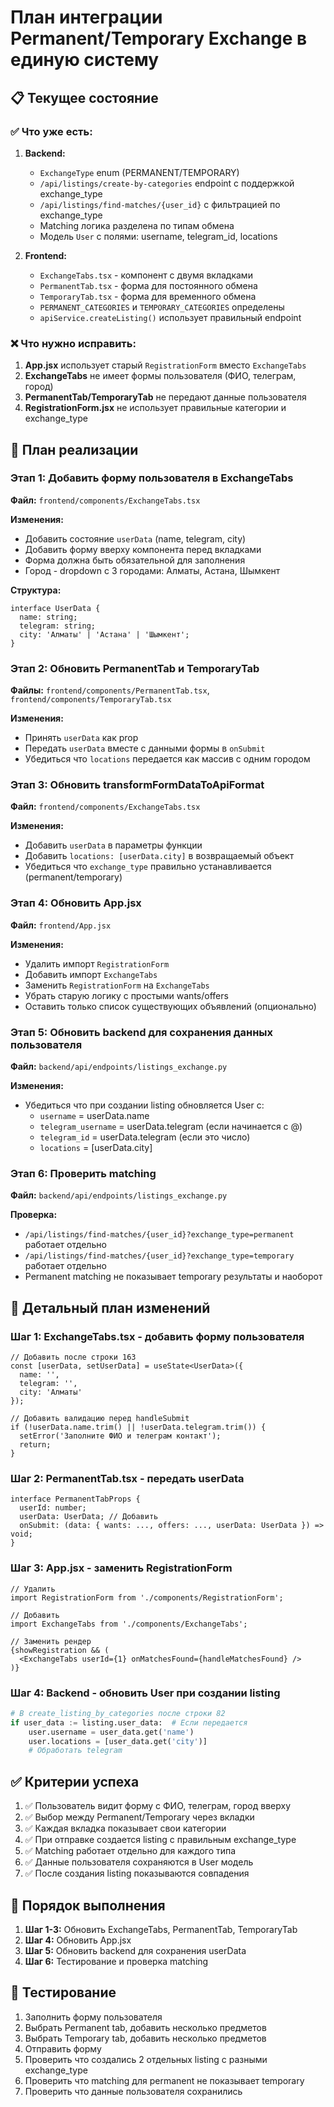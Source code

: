 # План интеграции Permanent/Temporary Exchange в единую систему

## 📋 Текущее состояние

### ✅ Что уже есть:
1. **Backend:**
   - `ExchangeType` enum (PERMANENT/TEMPORARY)
   - `/api/listings/create-by-categories` endpoint с поддержкой exchange_type
   - `/api/listings/find-matches/{user_id}` с фильтрацией по exchange_type
   - Matching логика разделена по типам обмена
   - Модель `User` с полями: username, telegram_id, locations

2. **Frontend:**
   - `ExchangeTabs.tsx` - компонент с двумя вкладками
   - `PermanentTab.tsx` - форма для постоянного обмена
   - `TemporaryTab.tsx` - форма для временного обмена
   - `PERMANENT_CATEGORIES` и `TEMPORARY_CATEGORIES` определены
   - `apiService.createListing()` использует правильный endpoint

### ❌ Что нужно исправить:
1. **App.jsx** использует старый `RegistrationForm` вместо `ExchangeTabs`
2. **ExchangeTabs** не имеет формы пользователя (ФИО, телеграм, город)
3. **PermanentTab/TemporaryTab** не передают данные пользователя
4. **RegistrationForm.jsx** не использует правильные категории и exchange_type

## 🎯 План реализации

### Этап 1: Добавить форму пользователя в ExchangeTabs
**Файл:** `frontend/components/ExchangeTabs.tsx`

**Изменения:**
- Добавить состояние `userData` (name, telegram, city)
- Добавить форму вверху компонента перед вкладками
- Форма должна быть обязательной для заполнения
- Город - dropdown с 3 городами: Алматы, Астана, Шымкент

**Структура:**
```tsx
interface UserData {
  name: string;
  telegram: string;
  city: 'Алматы' | 'Астана' | 'Шымкент';
}
```

### Этап 2: Обновить PermanentTab и TemporaryTab
**Файлы:** `frontend/components/PermanentTab.tsx`, `frontend/components/TemporaryTab.tsx`

**Изменения:**
- Принять `userData` как prop
- Передать `userData` вместе с данными формы в `onSubmit`
- Убедиться что `locations` передается как массив с одним городом

### Этап 3: Обновить transformFormDataToApiFormat
**Файл:** `frontend/components/ExchangeTabs.tsx`

**Изменения:**
- Добавить `userData` в параметры функции
- Добавить `locations: [userData.city]` в возвращаемый объект
- Убедиться что `exchange_type` правильно устанавливается (permanent/temporary)

### Этап 4: Обновить App.jsx
**Файл:** `frontend/App.jsx`

**Изменения:**
- Удалить импорт `RegistrationForm`
- Добавить импорт `ExchangeTabs`
- Заменить `RegistrationForm` на `ExchangeTabs`
- Убрать старую логику с простыми wants/offers
- Оставить только список существующих объявлений (опционально)

### Этап 5: Обновить backend для сохранения данных пользователя
**Файл:** `backend/api/endpoints/listings_exchange.py`

**Изменения:**
- Убедиться что при создании listing обновляется User с:
  - `username` = userData.name
  - `telegram_username` = userData.telegram (если начинается с @)
  - `telegram_id` = userData.telegram (если это число)
  - `locations` = [userData.city]

### Этап 6: Проверить matching
**Файл:** `backend/api/endpoints/listings_exchange.py`

**Проверка:**
- `/api/listings/find-matches/{user_id}?exchange_type=permanent` работает отдельно
- `/api/listings/find-matches/{user_id}?exchange_type=temporary` работает отдельно
- Permanent matching не показывает temporary результаты и наоборот

## 📝 Детальный план изменений

### Шаг 1: ExchangeTabs.tsx - добавить форму пользователя
```tsx
// Добавить после строки 163
const [userData, setUserData] = useState<UserData>({
  name: '',
  telegram: '',
  city: 'Алматы'
});

// Добавить валидацию перед handleSubmit
if (!userData.name.trim() || !userData.telegram.trim()) {
  setError('Заполните ФИО и телеграм контакт');
  return;
}
```

### Шаг 2: PermanentTab.tsx - передать userData
```tsx
interface PermanentTabProps {
  userId: number;
  userData: UserData; // Добавить
  onSubmit: (data: { wants: ..., offers: ..., userData: UserData }) => void;
}
```

### Шаг 3: App.jsx - заменить RegistrationForm
```tsx
// Удалить
import RegistrationForm from './components/RegistrationForm';

// Добавить
import ExchangeTabs from './components/ExchangeTabs';

// Заменить рендер
{showRegistration && (
  <ExchangeTabs userId={1} onMatchesFound={handleMatchesFound} />
)}
```

### Шаг 4: Backend - обновить User при создании listing
```python
# В create_listing_by_categories после строки 82
if user_data := listing.user_data:  # Если передается
    user.username = user_data.get('name')
    user.locations = [user_data.get('city')]
    # Обработать telegram
```

## ✅ Критерии успеха

1. ✅ Пользователь видит форму с ФИО, телеграм, город вверху
2. ✅ Выбор между Permanent/Temporary через вкладки
3. ✅ Каждая вкладка показывает свои категории
4. ✅ При отправке создается listing с правильным exchange_type
5. ✅ Matching работает отдельно для каждого типа
6. ✅ Данные пользователя сохраняются в User модель
7. ✅ После создания listing показываются совпадения

## 🔄 Порядок выполнения

1. **Шаг 1-3:** Обновить ExchangeTabs, PermanentTab, TemporaryTab
2. **Шаг 4:** Обновить App.jsx
3. **Шаг 5:** Обновить backend для сохранения userData
4. **Шаг 6:** Тестирование и проверка matching

## 🧪 Тестирование

1. Заполнить форму пользователя
2. Выбрать Permanent tab, добавить несколько предметов
3. Выбрать Temporary tab, добавить несколько предметов
4. Отправить форму
5. Проверить что создались 2 отдельных listing с разными exchange_type
6. Проверить что matching для permanent не показывает temporary
7. Проверить что данные пользователя сохранились

